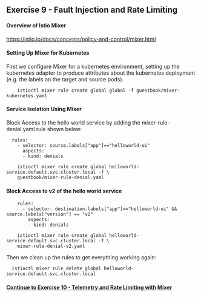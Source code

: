## Exercise 9 - Fault Injection and Rate Limiting

#### Overview of Istio Mixer

https://istio.io/docs/concepts/policy-and-control/mixer.html

#### Setting Up Mixer for Kubernetes

First we configure Mixer for a kubernetes environment, setting up the kubernetes adapter to produce attributes about the kubernetes deployment (e.g. the labels on the target and source pods).

```
    istioctl mixer rule create global global -f guestbook/mixer-kubernetes.yaml
```

#### Service Isolation Using Mixer

Block Access to the hello world service by adding the mixer-rule-denial.yaml rule shown below:

```
  rules:
    - selector: source.labels["app"]=="helloworld-ui"
      aspects:
      - kind: denials
```

```
    istioctl mixer rule create global helloworld-service.default.svc.cluster.local -f \
    guestbook/mixer-rule-denial.yaml
```

#### Block Access to v2 of the hello world service

```
    rules:
      - selector: destination.labels["app"]=="helloworld-ui" && source.labels["version"] == "v2"
        aspects:
        - kind: denials
```

```
    istioctl mixer rule create global helloworld-service.default.svc.cluster.local -f \
    mixer-rule-denial-v2.yaml
```

Then we clean up the rules to get everything working again:

```
  istioctl mixer rule delete global helloworld-service.default.svc.cluster.local
```

#### [Continue to Exercise 10 - Telemetry and Rate Limiting with Mixer](../exercise-10/README.md)
